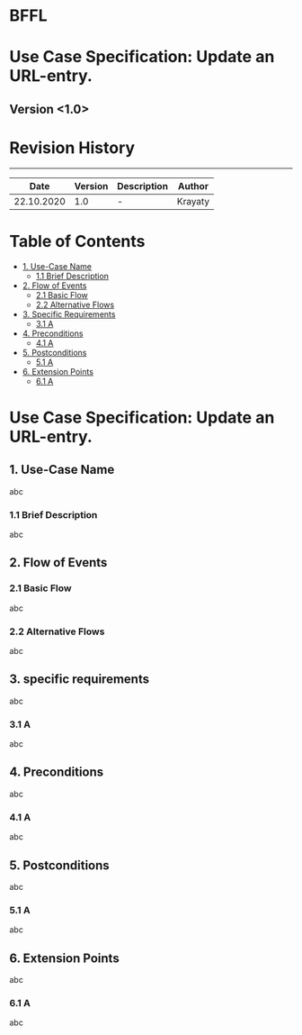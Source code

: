 # BFFL
# Use Case Specification: Update an URL-entry.

## Version <1.0>

# Revision History
-----

|    Date    | Version | Description | Author |
|------------|---------|-------------|--------|
| 22.10.2020 |   1.0   |  -  | Krayaty |

# Table of Contents

- [1. Use-Case Name](#1-Use-Case-Name)
  * [1.1 Brief Description](#11-Brief-Description)
- [2. Flow of Events](#2-Flow-of-Events)
  * [2.1 Basic Flow](#21-Basic-Flow)
  * [2.2 Alternative Flows](#22-Alternative-Flows)
- [3. Specific Requirements](#3-specific-requirements)
  * [3.1 A](#31-A)
- [4. Preconditions](#4-Preconditions)
  * [4.1 A](#41-A)
- [5. Postconditions](#5-Postconditions)
  * [5.1 A](#51-A)
- [6. Extension Points](#6-Extension-Points)
  * [6.1 A](#61-A)
  
# Use Case Specification: Update an URL-entry.
  
## 1. Use-Case Name
abc
  
### 1.1 Brief Description
abc
  
  
## 2. Flow of Events
### 2.1 Basic Flow
abc
  
### 2.2 Alternative Flows
abc
  
  
## 3. specific requirements
abc
  
### 3.1 A
abc
  
  
## 4. Preconditions
abc
  
### 4.1 A
abc
  
  
## 5. Postconditions
abc
  
### 5.1 A
abc
  
  
## 6. Extension Points
abc
  
### 6.1 A
abc
